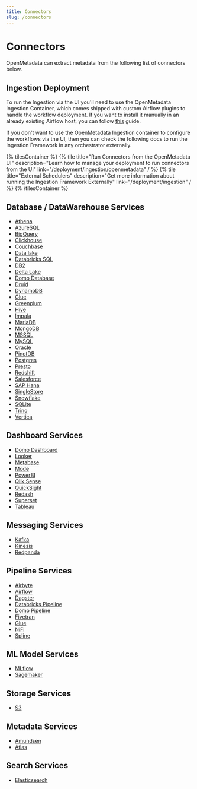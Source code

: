 ```yaml
---
title: Connectors
slug: /connectors
---
```


# Connectors

OpenMetadata can extract metadata from the following list of connectors below.

## Ingestion Deployment

To run the Ingestion via the UI you'll need to use the OpenMetadata Ingestion Container, which comes shipped with
custom Airflow plugins to handle the workflow deployment. If you want to install it manually in an already existing
Airflow host, you can follow [this](/deployment/ingestion/openmetadata) guide.

If you don't want to use the OpenMetadata Ingestion container to configure the workflows via the UI, then you can check
the following docs to run the Ingestion Framework in any orchestrator externally.

{% tilesContainer %}
{% tile
    title="Run Connectors from the OpenMetadata UI"
    description="Learn how to manage your deployment to run connectors from the UI"
    link="/deployment/ingestion/openmetadata"
  / %}
{% tile
    title="External Schedulers"
    description="Get more information about running the Ingestion Framework Externally"
    link="/deployment/ingestion"
  / %}
{% /tilesContainer %}

## Database / DataWarehouse Services

- [Athena](/connectors/database/athena)
- [AzureSQL](/connectors/database/azuresql)
- [BigQuery](/connectors/database/bigquery)
- [Clickhouse](/connectors/database/clickhouse)
- [Couchbase](/connectors/database/couchbase)
- [Data lake](/connectors/database/datalake)
- [Databricks SQL](/connectors/database/databricks)
- [DB2](/connectors/database/db2)
- [Delta Lake](/connectors/database/deltalake)
- [Domo Database](/connectors/database/domo-database)
- [Druid](/connectors/database/druid)
- [DynamoDB](/connectors/database/dynamodb)
- [Glue](/connectors/database/glue)
- [Greenplum](/connectors/database/greenplum)
- [Hive](/connectors/database/hive)
- [Impala](/connectors/database/impala)
- [MariaDB](/connectors/database/mariadb)
- [MongoDB](/connectors/database/mongodb)
- [MSSQL](/connectors/database/mssql)
- [MySQL](/connectors/database/mysql)
- [Oracle](/connectors/database/oracle)
- [PinotDB](/connectors/database/pinotdb)
- [Postgres](/connectors/database/postgres)
- [Presto](/connectors/database/presto)
- [Redshift](/connectors/database/redshift)
- [Salesforce](/connectors/database/salesforce)
- [SAP Hana](/connectors/database/sap-hana)
- [SingleStore](/connectors/database/singlestore)
- [Snowflake](/connectors/database/snowflake)
- [SQLite](/connectors/database/sqlite)
- [Trino](/connectors/database/trino)
- [Vertica](/connectors/database/vertica)

## Dashboard Services

- [Domo Dashboard](/connectors/dashboard/domo-dashboard)
- [Looker](/connectors/dashboard/looker)
- [Metabase](/connectors/dashboard/metabase)
- [Mode](/connectors/dashboard/mode)
- [PowerBI](/connectors/dashboard/powerbi)
- [Qlik Sense](/connectors/dashboard/qliksense)
- [QuickSight](/connectors/dashboard/quicksight)
- [Redash](/connectors/dashboard/redash)
- [Superset](/connectors/dashboard/superset)
- [Tableau](/connectors/dashboard/tableau)

## Messaging Services

- [Kafka](/connectors/messaging/kafka)
- [Kinesis](/connectors/messaging/kinesis)
- [Redpanda](/connectors/messaging/redpanda)

## Pipeline Services

- [Airbyte](/connectors/pipeline/airbyte)
- [Airflow](/connectors/pipeline/airflow)
- [Dagster](/connectors/pipeline/dagster)
- [Databricks Pipeline](/connectors/pipeline/databricks-pipeline)
- [Domo Pipeline](/connectors/pipeline/domo-pipeline)
- [Fivetran](/connectors/pipeline/fivetran)
- [Glue](/connectors/pipeline/glue-pipeline)
- [NiFi](/connectors/pipeline/nifi)
- [Spline](/connectors/pipeline/spline)

## ML Model Services

- [MLflow](/connectors/ml-model/mlflow)
- [Sagemaker](/connectors/ml-model/sagemaker)

## Storage Services

- [S3](/connectors/storage/s3)

## Metadata Services

- [Amundsen](/connectors/metadata/amundsen)
- [Atlas](/connectors/metadata/atlas)

## Search Services

- [Elasticsearch](/connectors/search/elasticsearch)
